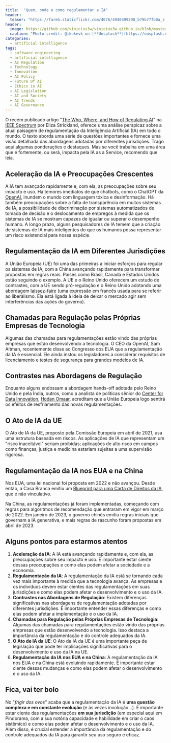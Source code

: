 ```yaml
---
title:  "Quem, onde e como regulamentar a IA"
header:
  teaser: "https://farm5.staticflickr.com/4076/4940499208_b79b77fb0a_z.jpg"
header:
  image: https://github.com/vinicius3w/vinicius3w.github.io/blob/master/images/header-by-jesus-kiteque-224069.jpg?raw=true
  caption: "Photo credit: @ikukevk on [**Unsplash**](https://unsplash.com/photos/w7ZyuGYNpRQ)"
categories: 
  - artificial intelligence
tags:
  - software engineering
  - artificial intelligence
  - AI Regulation
  - Technology
  - Innovation
  - AI Policy
  - Future Of AI
  - Ethics in AI
  - AI Legislation
  - AI and Society
  - AI Trends
  - AI Governance
---
```


O recém publicado artigo "[The Who, Where, and How of Regulating AI](https://spectrum.ieee.org/ai-regulation-worldwide)" na [IEEE Spectrum](https://spectrum.ieee.org/) por Eliza Strickland, oferece uma análise perspicaz sobre a atual paisagem de regulamentação da Inteligência Artificial (IA) em todo o mundo. O texto aborda uma série de questões importantes e fornece uma visão detalhada das abordagens adotadas por diferentes jurisdições. Trago aqui algumas ponderações e destaques. Mas se você trabalha em uma área que é fortemente, ou será, impacta pela IA as a Service, recomendo que leia.

## Aceleração da IA e Preocupações Crescentes

A IA tem avançado rapidamente e, com ela, as preocupações sobre seu impacto e uso. Há temores imediatos de que chatbots, como o ChatGPT da [OpenAI](https://openai.com/), inundem o mundo com linguagem tóxica e desinformação. Há também preocupações sobre a falta de transparência em muitos sistemas de IA, a possibilidade de discriminação por sistemas automatizados de tomada de decisão e o deslocamento de empregos à medida que os sistemas de IA se mostram capazes de igualar ou superar o desempenho humano. A longo prazo, alguns pesquisadores de IA temem que a criação de sistemas de IA mais inteligentes do que os humanos possa representar um risco existencial para nossa espécie.

## Regulamentação da IA em Diferentes Jurisdições

A União Europeia (UE) foi uma das primeiras a iniciar esforços para regular os sistemas de IA, com a China avançando rapidamente para transformar propostas em regras reais. Países como Brasil, Canadá e Estados Unidos estão seguindo o exemplo. A UE e o Reino Unido oferecem um estudo de contrastes, com a UE sendo pró-regulação e o Reino Unido adotando uma abordagem [laissez-faire](https://www.suno.com.br/artigos/laissez-faire/#:~:text=Laissez%20faire%20%C3%A9%20uma%20express%C3%A3o,na%20forma%C3%A7%C3%A3o%20de%20um%20oligop%C3%B3lio.) (uma expressão em francês usada para se referir ao liberalismo. Ela está ligada à ideia de deixar o mercado agir sem interferências das ações do governo).

## Chamadas para Regulação pelas Próprias Empresas de Tecnologia

Algumas das chamadas para regulamentações estão vindo das próprias empresas que estão desenvolvendo a tecnologia. O CEO da OpenAI, Sam Altman, recentemente disse ao Congresso dos EUA que a regulamentação da IA é essencial. Ele ainda instou os legisladores a considerar requisitos de licenciamento e testes de segurança para grandes modelos de IA.

## Contrastes nas Abordagens de Regulação

Enquanto alguns endossam a abordagem hands-off adotada pelo Reino Unido e pela Índia, outros, como a analista de políticas sênior do [Center for Data Innovation](https://datainnovation.org/), [Hodan Omaar](https://datainnovation.org/author/homaar/), acreditam que a União Europeia logo sentirá os efeitos de resfriamento das novas regulamentações.

## O Ato de IA da UE

O Ato de IA da UE, proposto pela Comissão Europeia em abril de 2021, usa uma estrutura baseada em riscos. As aplicações de IA que representam um "risco inaceitável" seriam proibidas; aplicações de alto risco em campos como finanças, justiça e medicina estariam sujeitas a uma supervisão rigorosa.

## Regulamentação da IA nos EUA e na China

Nos EUA, uma lei nacional foi proposta em 2022 e não avançou. Desde então, a Casa Branca emitiu um [Blueprint para uma Carta de Direitos da IA](https://www.whitehouse.gov/ostp/ai-bill-of-rights/), que é não vinculativo.

Na China, as regulamentações já foram implementadas, começando com regras para algoritmos de recomendação que entraram em vigor em março de 2022. Em janeiro de 2023, o governo chinês emitiu regras iniciais que governam a IA generativa, e mais regras de rascunho foram propostas em abril de 2023.

## Alguns pontos para estarmos atentos

1. **Aceleração da IA**: A IA está avançando rapidamente e, com ela, as preocupações sobre seu impacto e uso. É importante estar ciente dessas preocupações e como elas podem afetar a sociedade e a economia.
2. **Regulamentação da IA**: A regulamentação da IA está se tornando cada vez mais importante à medida que a tecnologia avança. As empresas e os indivíduos devem estar cientes das regulamentações em suas jurisdições e como elas podem afetar o desenvolvimento e o uso da IA.
3. **Contrastes nas Abordagens de Regulação**: Existem diferenças significativas nas abordagens de regulamentação adotadas por diferentes jurisdições. É importante entender essas diferenças e como elas podem afetar a implementação e o uso da IA.
4. **Chamadas para Regulação pelas Próprias Empresas de Tecnologia**: Algumas das chamadas para regulamentações estão vindo das próprias empresas que estão desenvolvendo a tecnologia. Isso destaca a importância da regulamentação e do controle adequados da IA.
5. **O Ato de IA da UE**: O Ato de IA da UE é uma importante peça de legislação que pode ter implicações significativas para o desenvolvimento e uso da IA na UE.
6. **Regulamentação da IA nos EUA e na China**: A regulamentação da IA nos EUA e na China está evoluindo rapidamente. É importante estar ciente dessas mudanças e como elas podem afetar o desenvolvimento e o uso da IA.

## Fica, vai ter bolo

No "*frigir dos ovos*" acaba que a regulamentação da IA é **uma questão complexa e em constante evolução** (e às vezes involução...). É importante estar ciente das regulamentações **em sua jurisdição** (em especial aqui em Pindorama, com a sua notória capacidade e habilidade em criar o caos sistêmico) e como elas podem afetar o desenvolvimento e o uso da IA. Além disso, é crucial entender a importância da regulamentação e do controle adequados da IA para garantir seu uso seguro e eficaz.
